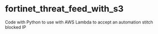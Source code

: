 # fortinet_threat_feed_with_s3
Code with Python to use with AWS Lambda to accept an automation stitch blocked IP
